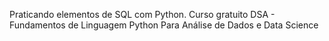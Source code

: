 Praticando elementos de SQL com Python. Curso gratuito DSA - Fundamentos de Linguagem Python Para Análise de Dados e Data Science
